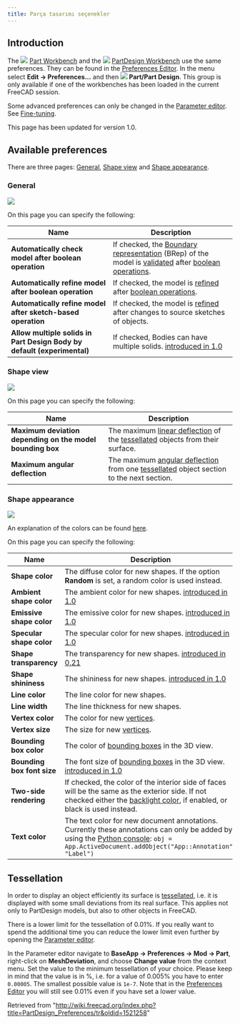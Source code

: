 ```yaml
---
title: Parça tasarımı seçenekler
---
```

## Introduction

The ![](/images/Workbench_Part.svg) [Part Workbench](/Part_Workbench "Part Workbench") and the ![](/images/Workbench_PartDesign.svg) [PartDesign Workbench](/PartDesign_Workbench "PartDesign Workbench") use the same preferences. They can be found in the [Preferences Editor](/Preferences_Editor "Preferences Editor"). In the menu select **Edit → Preferences...** and then **![](/images/Preferences-part_design.svg) Part/Part Design**. This group is only available if one of the workbenches has been loaded in the current FreeCAD session.

Some advanced preferences can only be changed in the [Parameter editor](/Std_DlgParameter "Std DlgParameter"). See [Fine-tuning](/Fine-tuning#PartDesign_Workbench "Fine-tuning").

This page has been updated for version 1.0.

## Available preferences

There are three pages: [General](#General), [Shape view](#Shape_view) and [Shape appearance](#Shape_appearance).

### General

![](/images/Preferences_PartDesign_Page_General.png)

On this page you can specify the following:

| Name | Description |
| --- | --- |
| **Automatically check model after boolean operation** | If checked, the [Boundary representation](https://en.wikipedia.org/wiki/Boundary_representation) (BRep) of the model is [validated](/Part_CheckGeometry "Part CheckGeometry") after [boolean operations](/Part_Boolean "Part Boolean"). |
| **Automatically refine model after boolean operation** | If checked, the model is [refined](/Part_RefineShape "Part RefineShape") after [boolean operations](/Part_Boolean "Part Boolean"). |
| **Automatically refine model after sketch-based operation** | If checked, the model is [refined](/Part_RefineShape "Part RefineShape") after changes to source sketches of objects. |
| **Allow multiple solids in Part Design Body by default (experimental)** | If checked, Bodies can have multiple solids. [introduced in 1.0](/Release_notes_1.0 "Release notes 1.0") |

### Shape view

![](/images/Preferences_PartDesign_Page_Shape_view.png)

On this page you can specify the following:

| Name | Description |
| --- | --- |
| **Maximum deviation depending on the model bounding box** | The maximum [linear deflection](https://www.opencascade.com/doc/occt-7.3.0/overview/html/occt_user_guides__modeling_algos.html#occt_modalg_11_2) of the [tessellated](#Tessellation) objects from their surface. |
| **Maximum angular deflection** | The maximum [angular deflection](https://www.opencascade.com/doc/occt-7.3.0/overview/html/occt_user_guides__modeling_algos.html#occt_modalg_11_2) from one [tessellated](#Tessellation) object section to the next section. |

### Shape appearance

![](/images/Preferences_PartDesign_Page_Shape_appearance.png)

An explanation of the colors can be found [here](/Part_ColorPerFace#Usage "Part ColorPerFace").

On this page you can specify the following:

| Name | Description |
| --- | --- |
| **Shape color** | The diffuse color for new shapes. If the option **Random** is set, a random color is used instead. |
| **Ambient shape color** | The ambient color for new shapes. [introduced in 1.0](/Release_notes_1.0 "Release notes 1.0") |
| **Emissive shape color** | The emissive color for new shapes. [introduced in 1.0](/Release_notes_1.0 "Release notes 1.0") |
| **Specular shape color** | The specular color for new shapes. [introduced in 1.0](/Release_notes_1.0 "Release notes 1.0") |
| **Shape transparency** | The transparency for new shapes. [introduced in 0.21](/Release_notes_0.21 "Release notes 0.21") |
| **Shape shininess** | The shininess for new shapes. [introduced in 1.0](/Release_notes_1.0 "Release notes 1.0") |
| **Line color** | The line color for new shapes. |
| **Line width** | The line thickness for new shapes. |
| **Vertex color** | The color for new [vertices](/Glossary#Vertex "Glossary"). |
| **Vertex size** | The size for new [vertices](/Glossary#Vertex "Glossary"). |
| **Bounding box color** | The color of [bounding boxes](/Property_editor#View "Property editor") in the 3D view. |
| **Bounding box font size** | The font size of [bounding boxes](/Property_editor#View "Property editor") in the 3D view. [introduced in 1.0](/Release_notes_1.0 "Release notes 1.0") |
| **Two-side rendering** | If checked, the color of the interior side of faces will be the same as the exterior side. If not checked either the [backlight color](/Preferences_Editor#3D_View "Preferences Editor"), if enabled, or black is used instead. |
| **Text color** | The text color for new document annotations. Currently these annotations can only be added by using the [Python console](/Python_console "Python console"):  `obj = App.ActiveDocument.addObject("App::Annotation", "Label")` |

## Tessellation

In order to display an object efficiently its surface is [tessellated](https://en.wikipedia.org/wiki/Tessellation_(computer_graphics)), i.e. it is displayed with some small deviations from its real surface. This applies not only to PartDesign models, but also to other objects in FreeCAD.

There is a lower limit for the tessellation of 0.01%. If you really want to spend the additional time you can reduce the lower limit even further by opening the [Parameter editor](/Std_DlgParameter "Std DlgParameter").

In the Parameter editor navigate to **BaseApp → Preferences → Mod → Part**, right-click on **MeshDeviation**, and choose **Change value** from the context menu. Set the value to the minimum tessellation of your choice. Please keep in mind that the value is in %, i.e. for a value of 0.005% you have to enter `0.00005`. The smallest possible value is `1e-7`. Note that in the [Preferences Editor](/Preferences_Editor "Preferences Editor") you will still see 0.01% even if you have set a lower value.

Retrieved from "<http://wiki.freecad.org/index.php?title=PartDesign_Preferences/tr&oldid=1521258>"